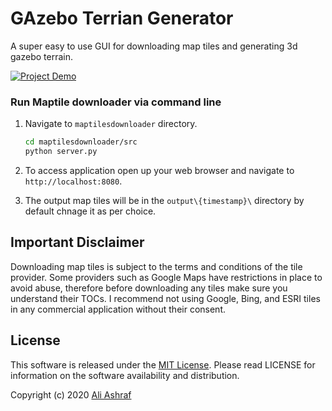 # GAzebo Terrian Generator

A super easy to use GUI for downloading map tiles and generating 3d gazebo terrain.

[![Project Demo](https://img.youtube.com/vi/pxL2UF9xl_w/0.jpg)](https://www.youtube.com/watch?v=pxL2UF9xl_w)



### Run Maptile downloader via command line
1. Navigate to `maptilesdownloader` directory.

    ```sh
    cd maptilesdownloader/src
    python server.py
    ```
2. To access application open up your web browser and navigate to `http://localhost:8080`.
3. The output map tiles will be in the `output\{timestamp}\` directory by default chnage it as per choice.


## Important Disclaimer

Downloading map tiles is subject to the terms and conditions of the tile provider. Some providers such as Google Maps have restrictions in place to avoid abuse, therefore before downloading any tiles make sure you understand their TOCs. I recommend not using Google, Bing, and ESRI tiles in any commercial application without their consent.

## License

This software is released under the [MIT License](LICENSE). Please read LICENSE for information on the
software availability and distribution.

Copyright (c) 2020 [Ali Ashraf](http://aliashraf.net)